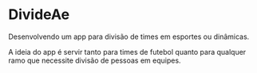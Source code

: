 # DivideAe
  Desenvolvendo um app para divisão de times em esportes ou dinâmicas.

A ideia do app é servir tanto para times de futebol quanto para qualquer ramo que necessite divisão de pessoas em equipes.

